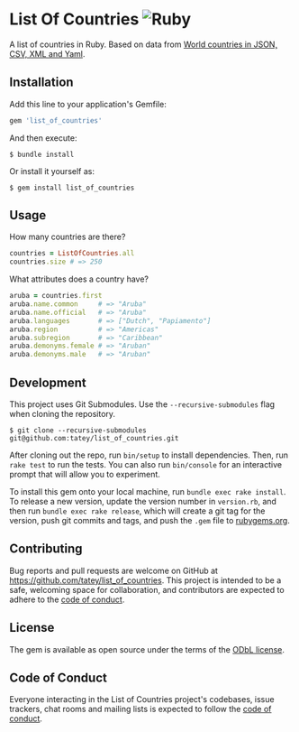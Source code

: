 # List Of Countries ![Ruby](https://github.com/tatey/list_of_countries/workflows/Ruby/badge.svg)

A list of countries in Ruby. Based on data from [World countries in JSON, CSV, XML and Yaml](https://github.com/mledoze/countries).

## Installation

Add this line to your application's Gemfile:

``` ruby
gem 'list_of_countries'
```

And then execute:

    $ bundle install

Or install it yourself as:

    $ gem install list_of_countries

## Usage

How many countries are there?

``` ruby
countries = ListOfCountries.all
countries.size # => 250
```

What attributes does a country have?

``` ruby
aruba = countries.first
aruba.name.common     # => "Aruba"
aruba.name.official   # => "Aruba"
aruba.languages       # => ["Dutch", "Papiamento"]
aruba.region          # => "Americas"
aruba.subregion       # => "Caribbean"
aruba.demonyms.female # => "Aruban"
aruba.demonyms.male   # => "Aruban"
```

## Development

This project uses Git Submodules. Use the `--recursive-submodules` flag when cloning the repository.

    $ git clone --recursive-submodules git@github.com:tatey/list_of_countries.git

After cloning out the repo, run `bin/setup` to install dependencies. Then, run `rake test` to run the tests. You can also run `bin/console` for an interactive prompt that will allow you to experiment.

To install this gem onto your local machine, run `bundle exec rake install`. To release a new version, update the version number in `version.rb`, and then run `bundle exec rake release`, which will create a git tag for the version, push git commits and tags, and push the `.gem` file to [rubygems.org](https://rubygems.org).

## Contributing

Bug reports and pull requests are welcome on GitHub at https://github.com/tatey/list_of_countries. This project is intended to be a safe, welcoming space for collaboration, and contributors are expected to adhere to the [code of conduct](https://github.com/tatey/list_of_countries/blob/master/CODE_OF_CONDUCT.md).

## License

The gem is available as open source under the terms of the [ODbL license](https://github.com/tatey/list_of_countries/blob/master/LICENSE.txt).

## Code of Conduct

Everyone interacting in the List of Countries project's codebases, issue trackers, chat rooms and mailing lists is expected to follow the [code of conduct](https://github.com/[USERNAME]/list_of_countries/blob/master/CODE_OF_CONDUCT.md).

